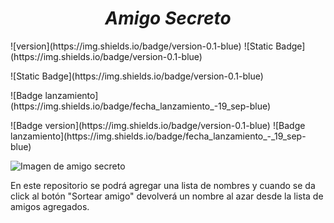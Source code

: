
<h1 align="center"><em>Amigo Secreto</em></h1>
<p align="left">
  ![version](https://img.shields.io/badge/version-0.1-blue)
  ![Static Badge](https://img.shields.io/badge/version-0.1-blue)

</p>
![Static Badge](https://img.shields.io/badge/version-0.1-blue)

<p align="left">
![Badge lanzamiento](https://img.shields.io/badge/fecha_lanzamiento_-19_sep-blue)
</p>
![Badge version](https://img.shields.io/badge/version-0.1-blue) 
![Badge lanzamiento](https://img.shields.io/badge/fecha_lanzamiento_-_19_sep-blue)


![Imagen de amigo secreto](https://github.com/user-attachments/assets/0200afcc-2ff2-4e8d-b7b3-b9735b7b1965)

En este repositorio se podrá agregar una lista de nombres y cuando se da click al botón "Sortear amigo" devolverá un nombre al azar desde la lista de amigos agregados.
